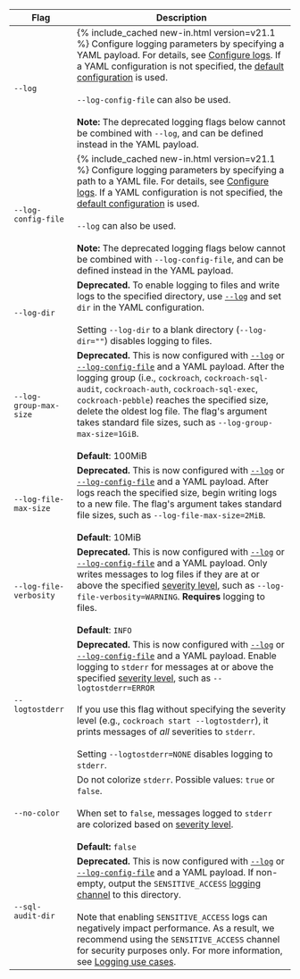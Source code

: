 Flag | Description
-----|------------
`--log` | {% include_cached new-in.html version=v21.1 %} Configure logging parameters by specifying a YAML payload. For details, see [Configure logs](configure-logs.html#flag). If a YAML configuration is not specified, the [default configuration](configure-logs.html#default-logging-configuration) is used.<br/><br/>`--log-config-file` can also be used.<br/><br/>**Note:** The deprecated logging flags below cannot be combined with `--log`, and can be defined instead in the YAML payload.
`--log-config-file` | {% include_cached new-in.html version=v21.1 %} Configure logging parameters by specifying a path to a YAML file. For details, see [Configure logs](configure-logs.html#flag). If a YAML configuration is not specified, the [default configuration](configure-logs.html#default-logging-configuration) is used.<br/><br/>`--log` can also be used.<br/><br/>**Note:** The deprecated logging flags below cannot be combined with `--log-config-file`, and can be defined instead in the YAML payload.
`--log-dir` | **Deprecated.** To enable logging to files and write logs to the specified directory, use [`--log`](configure-logs.html#flag) and set `dir` in the YAML configuration. <br/><br/>Setting `--log-dir` to a blank directory (`--log-dir=""`) disables logging to files.
`--log-group-max-size` | **Deprecated.** This is now configured with [`--log`](configure-logs.html#flag) or [`--log-config-file`](configure-logs.html#flag) and a YAML payload. After the logging group (i.e., `cockroach`, `cockroach-sql-audit`, `cockroach-auth`, `cockroach-sql-exec`, `cockroach-pebble`) reaches the specified size, delete the oldest log file. The flag's argument takes standard file sizes, such as `--log-group-max-size=1GiB`.<br/><br/>**Default**: 100MiB
`--log-file-max-size` | **Deprecated.** This is now configured with [`--log`](configure-logs.html#flag) or [`--log-config-file`](configure-logs.html#flag) and a YAML payload. After logs reach the specified size, begin writing logs to a new file. The flag's argument takes standard file sizes, such as `--log-file-max-size=2MiB`.<br/><br/>**Default**: 10MiB
`--log-file-verbosity` | **Deprecated.** This is now configured with [`--log`](configure-logs.html#flag) or [`--log-config-file`](configure-logs.html#flag) and a YAML payload. Only writes messages to log files if they are at or above the specified [severity level](logging.html#logging-levels-severities), such as `--log-file-verbosity=WARNING`. **Requires** logging to files.<br/><br/>**Default**: `INFO`
`--logtostderr` | **Deprecated.** This is now configured with [`--log`](configure-logs.html#flag) or [`--log-config-file`](configure-logs.html#flag) and a YAML payload. Enable logging to `stderr` for messages at or above the specified [severity level](logging.html#logging-levels-severities), such as `--logtostderr=ERROR`<br/><br/>If you use this flag without specifying the severity level (e.g., `cockroach start --logtostderr`), it prints messages of *all* severities to `stderr`.<br/><br/>Setting `--logtostderr=NONE` disables logging to `stderr`.
`--no-color` | Do not colorize `stderr`. Possible values: `true` or `false`.<br/><br/>When set to `false`, messages logged to `stderr` are colorized based on [severity level](logging.html#logging-levels-severities). <br><br>**Default:** `false`
`--sql-audit-dir` | **Deprecated.** This is now configured with [`--log`](configure-logs.html#flag) or [`--log-config-file`](configure-logs.html#flag) and a YAML payload. If non-empty, output the `SENSITIVE_ACCESS` [logging channel](logging-overview.html#logging-channels) to this directory.<br><br>Note that enabling `SENSITIVE_ACCESS` logs can negatively impact performance. As a result, we recommend using the `SENSITIVE_ACCESS` channel for security purposes only. For more information, see [Logging use cases](logging-use-cases.html#security-and-audit-monitoring).
